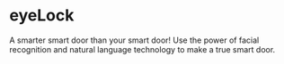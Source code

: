 # eyeLock
A smarter smart door than your smart door! Use the power of facial recognition and natural language technology to make a true smart door.
